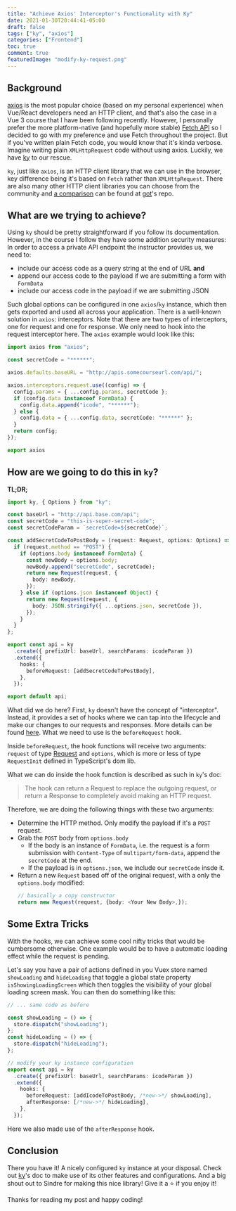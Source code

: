 ```yaml
---
title: "Achieve Axios' Interceptor's Functionality with Ky"
date: 2021-01-30T20:44:41-05:00
draft: false
tags: ["ky", "axios"]
categories: ["Frontend"]
toc: true
comment: true
featuredImage: "modify-ky-request.png"
---
```


## Background

[axios](https://github.com/axios/axios) is the most popular choice (based on my personal experience) when Vue/React developers need an HTTP client, and that's also the case in a Vue 3 course that I have been following recently. However, I personally prefer the more platform-native (and hopefully more stable) [Fetch API](https://developer.mozilla.org/en-US/docs/Web/API/Fetch_API) so I decided to go with my preference and use Fetch throughout the project. But if you've written plain Fetch code, you would know that it's kinda verbose. Imagine writing plain `XMLHttpRequest` code without using axios. Luckily, we have [ky](https://github.com/sindresorhus/ky) to our rescue.

`ky`, just like `axios`, is an HTTP client library that we can use in the browser, key difference being it's based on `Fetch` rather than `XMLHttpRequest`. There are also many other HTTP client libraries you can choose from the community and [a comparison](https://github.com/sindresorhus/got#comparison) can be found at [got](https://github.com/sindresorhus/got)'s repo.

## What are we trying to achieve?

Using `ky` should be pretty straightforward if you follow its documentation. However, in the course I follow they have some addition security measures: In order to access a private API endpoint the instructor provides us, we need to:

- include our access code as a query string at the end of URL
  **and**
- append our access code to the payload if we are submitting a form with `FormData`
- include our access code in the payload if we are submitting JSON

Such global options can be configured in one `axios`/`ky` instance, which then gets exported and used all across your application. There is a well-known solution in `axios`: interceptors. Note that there are two types of interceptors, one for request and one for response. We only need to hook into the request interceptor here. The `axios` example would look like this:

```ts
import axios from "axios";

const secretCode = "******";

axios.defaults.baseURL = "http://apis.somecourseurl.com/api/";

axios.interceptors.request.use((config) => {
  config.params = { ...config.params, secretCode };
  if (config.data instanceof FormData) {
    config.data.append("icode", "******");
  } else {
    config.data = { ...config.data, secretCode: "******" };
  }
  return config;
});

export axios
```

## How are we going to do this in `ky`?

**TL;DR;**

```ts
import ky, { Options } from "ky";

const baseUrl = "http://api.base.com/api";
const secretCode = "this-is-super-secret-code";
const secretCodeParam = `secretCode=${secretCode}`;

const addSecretCodeToPostBody = (request: Request, options: Options) => {
  if (request.method == "POST") {
    if (options.body instanceof FormData) {
      const newBody = options.body;
      newBody.append("secretCode", secretCode);
      return new Request(request, {
        body: newBody,
      });
    } else if (options.json instanceof Object) {
      return new Request(request, {
        body: JSON.stringify({ ...options.json, secretCode }),
      });
    }
  }
};

export const api = ky
  .create({ prefixUrl: baseUrl, searchParams: icodeParam })
  .extend({
    hooks: {
      beforeRequest: [addSecretCodeToPostBody],
    },
  });

export default api;
```

What did we do here? First, `ky` doesn't have the concept of "interceptor". Instead, it provides a set of hooks where we can tap into the lifecycle and make our changes to our requests and responses. More details can be found [here](https://github.com/sindresorhus/ky#hooks). What we need to use is the `beforeRequest` hook.

Inside `beforeRequest`, the hook functions will receive two arguments: `request` of type [Request](https://developer.mozilla.org/en-US/docs/Web/API/Request) and `options`, which is more or less of type `RequestInit` defined in TypeScript's dom lib.

What we can do inside the hook function is described as such in `ky`'s doc:

> The hook can return a Request to replace the outgoing request, or return a Response to completely avoid making an HTTP request.

Therefore, we are doing the following things with these two arguments:

- Determine the HTTP method. Only modify the payload if it's a `POST` request.
- Grab the `POST` body from `options.body`
  - If the body is an instance of `FormData`, i.e. the request is a form submission with `Content-Type` of `multipart/form-data`, append the `secretCode` at the end.
  - If the payload is in `options.json`, we include our `secretCode` insde it.
- Return a new `Request` based off of the original request, with a only the `options.body` modified:
  ```ts
  // basically a copy constructor
  return new Request(request, {body: <Your New Body>,});
  ```

## Some Extra Tricks

With the hooks, we can achieve some cool nifty tricks that would be cumbersome otherwise. One example would be to have a automatic loading effect while the request is pending.

Let's say you have a pair of actions defined in you Vuex store named `showLoading` and `hideLoading` that toggle a global state property `isShowingLoadingScreen` which then toggles the visibility of your global loading screen mask. You can then do something like this:

```ts
// ... same code as before

const showLoading = () => {
  store.dispatch("showLoading");
};
const hideLoading = () => {
  store.dispatch("hideLoading");
};

// modify your ky instance configuration
export const api = ky
  .create({ prefixUrl: baseUrl, searchParams: icodeParam })
  .extend({
    hooks: {
      beforeRequest: [addIcodeToPostBody, /*new->*/ showLoading],
      afterResponse: [/*new->*/ hideLoading],
    },
  });
```

Here we also made use of the `afterResponse` hook.

## Conclusion

There you have it! A nicely configured `ky` instance at your disposal. Check out [ky](https://github.com/sindresorhus/ky)'s doc to make use of its other features and configurations. And a big shout out to Sindre for making this nice library! Give it a :star: if you enjoy it!

Thanks for reading my post and happy coding!
